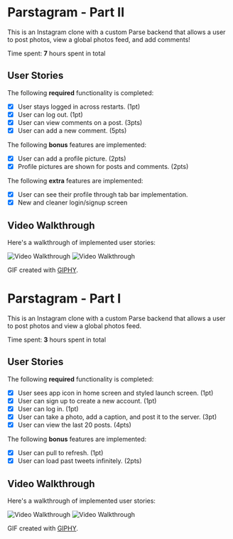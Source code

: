 # Parstagram - Part II

This is an Instagram clone with a custom Parse backend that allows a user to post photos, view a global photos feed, and add comments!

Time spent: **7** hours spent in total

## User Stories

The following **required** functionality is completed:

- [x] User stays logged in across restarts. (1pt)
- [x] User can log out. (1pt)
- [x] User can view comments on a post. (3pts)
- [x] User can add a new comment. (5pts)

The following **bonus** features are implemented:

- [x] User can add a profile picture. (2pts)
- [x] Profile pictures are shown for posts and comments. (2pts)

The following **extra** features are implemented:

- [x] User can see their profile through tab bar implementation.
- [x] New and cleaner login/signup screen

## Video Walkthrough

Here's a walkthrough of implemented user stories:

<img src='https://media.giphy.com/media/2wh2zOkNBnOl4NMzBk/giphy.gif' title='Video Walkthrough' width='' alt='Video Walkthrough' /> <img src='https://media.giphy.com/media/27c3bbbY9FvAovaX52/giphy.gif' title='Video Walkthrough' width='' alt='Video Walkthrough' />

GIF created with [GIPHY](http://www.giphy.com).

# Parstagram - Part I

This is an Instagram clone with a custom Parse backend that allows a user to post photos and view a global photos feed.

Time spent: **3** hours spent in total

## User Stories

The following **required** functionality is completed:

- [x] User sees app icon in home screen and styled launch screen. (1pt)
- [x] User can sign up to create a new account. (1pt)
- [x] User can log in. (1pt)
- [x] User can take a photo, add a caption, and post it to the server. (3pt)
- [x] User can view the last 20 posts. (4pts)

The following **bonus** features are implemented:

- [x] User can pull to refresh. (1pt)
- [x] User can load past tweets infinitely. (2pts)

## Video Walkthrough

Here's a walkthrough of implemented user stories:

<img src='https://media.giphy.com/media/w6YCi7uTj6EwIbi51J/giphy.gif' title='Video Walkthrough' width='' alt='Video Walkthrough' />   <img src='https://media.giphy.com/media/LwBrkETkwUx5heaB9S/giphy.gif' title='Video Walkthrough' width='' alt='Video Walkthrough' />

GIF created with [GIPHY](http://www.giphy.com).
